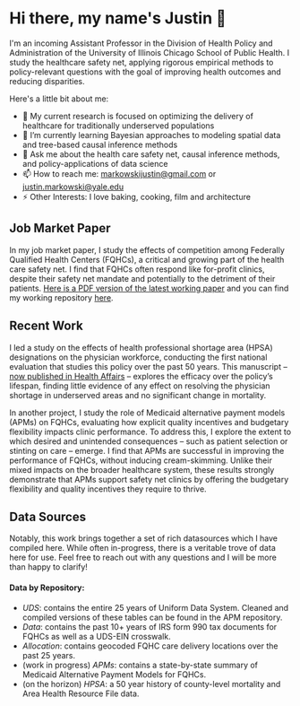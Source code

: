 # Hi there, my name's Justin 👋

I'm an incoming Assistant Professor in the Division of Health Policy and Administration of the University of Illinois Chicago School of Public Health. I study the healthcare safety net, applying rigorous empirical methods to policy-relevant questions with the goal of improving health outcomes and reducing disparities.


Here's a little bit about me:
- 🔭 My current research is focused on optimizing the delivery of healthcare for traditionally underserved populations
- 🌱 I’m currently learning Bayesian approaches to modeling spatial data and tree-based causal inference methods
- 💬 Ask me about the health care safety net, causal inference methods, and policy-applications of data science
- 📫 How to reach me: markowskijustin@gmail.com or justin.markowski@yale.edu
- ⚡ Other Interests: I love baking, cooking, film and architecture


## Job Market Paper
In my job market paper, I study the effects of competition among Federally Qualified Health Centers (FQHCs), a critical and growing part of the health care safety net. I find that FQHCs often respond like for-profit clinics, despite their safety net mandate and potentially to the detriment of their patients. [Here is a PDF version of the latest working paper](https://github.com/markowskijustin/Competition/blob/main/documentation/Markowski%20Writing%20Sample%20Competition.pdf) and you can find my working repository [here](https://github.com/markowskijustin/Competition).


## Recent Work
I led a study on the effects of health professional shortage area (HPSA) designations on the physician workforce, conducting the first national evaluation that studies this policy over the past 50 years. This manuscript – [now published in Health Affairs](https://www.healthaffairs.org/doi/10.1377/hlthaff.2023.00478) – explores the efficacy over the policy’s lifespan, finding little evidence of any effect on resolving the physician shortage in underserved areas and no significant change in mortality.

In another project, I study the role of Medicaid alternative payment models (APMs) on FQHCs, evaluating how explicit quality incentives and budgetary flexibility impacts clinic performance. To address this, I explore the extent to which desired and unintended consequences – such as patient selection or stinting on care – emerge. I find that APMs are successful in improving the performance of FQHCs, without inducing cream-skimming. Unlike their mixed impacts on the broader healthcare system, these results strongly demonstrate that APMs support safety net clinics by offering the budgetary flexibility and quality incentives they require to thrive. <!--You can find my working repository [here](https://github.com/markowskijustin/APMs).-->

## Data Sources

Notably, this work brings together a set of rich datasources which I have compiled here. While often in-progress, there is a veritable trove of data here for use. Feel free to reach out with any questions and I will be more than happy to clarify!

#### Data by Repository: 
- *UDS*: contains the entire 25 years of Uniform Data System. Cleaned and compiled versions of these tables can be found in the APM repository.
- *Data*: contains the past 10+ years of IRS form 990 tax documents for FQHCs as well as a UDS-EIN crosswalk.
- *Allocation*: contains geocoded FQHC care delivery locations over the past 25 years.
- (work in progress) *APMs*: contains a state-by-state summary of Medicaid Alternative Payment Models for FQHCs. 
- (on the horizon) *HPSA*: a 50 year history of county-level mortality and Area Health Resource File data.

<!--
**markowskijustin/markowskijustin** is a ✨ _special_ ✨ repository because its `README.md` (this file) appears on your GitHub profile.

Here are some ideas to get you started:

- 🔭 I’m currently working on ...
- 🌱 I’m currently learning ...
- 👯 I’m looking to collaborate on ...
- 🤔 I’m looking for help with ...
- 💬 Ask me about ...
- 📫 How to reach me: ...
- 😄 Pronouns: ...
- ⚡ Fun fact: ...
-->

